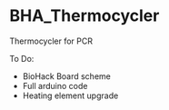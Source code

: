 # BHA_Thermocycler
Thermocycler for PCR
 
To Do:

* BioHack Board scheme
* Full arduino code
* Heating element upgrade